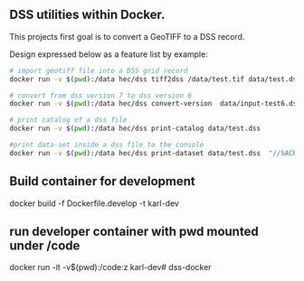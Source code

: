 
## DSS utilities within Docker.

This projects first goal is to convert a GeoTIFF to a DSS record.


Design expressed below as a feature list by example:


```bash
# import geotiff file into a DSS grid record
docker run -v $(pwd):/data hec/dss tiff2dss /data/test.tif data/test.dss  "/GRID/RECORD/DATA/01jan2019:1200/01jan2019:1300/Ex10a/" --data-type PER-AVER --grid-type specified --wkt="..."

# convert from dss version 7 to dss version 6
docker run -v $(pwd):/data hec/dss convert-version  data/input-test6.dss   data/output-test7.dss

# print catalog of a dss file
docker run -v $(pwd):/data hec/dss print-catalog data/test.dss  

#print data-set inside a dss file to the console
docker run -v $(pwd):/data hec/dss print-dataset data/test.dss  "//SACRAMENTO/PRECIP-INC/01Jan1877/1Day/OBS/"

```


## Build container for development

docker build -f Dockerfile.develop  -t karl-dev


## run developer container with pwd mounted under /code

docker run -it -v$(pwd):/code:z karl-dev# dss-docker
